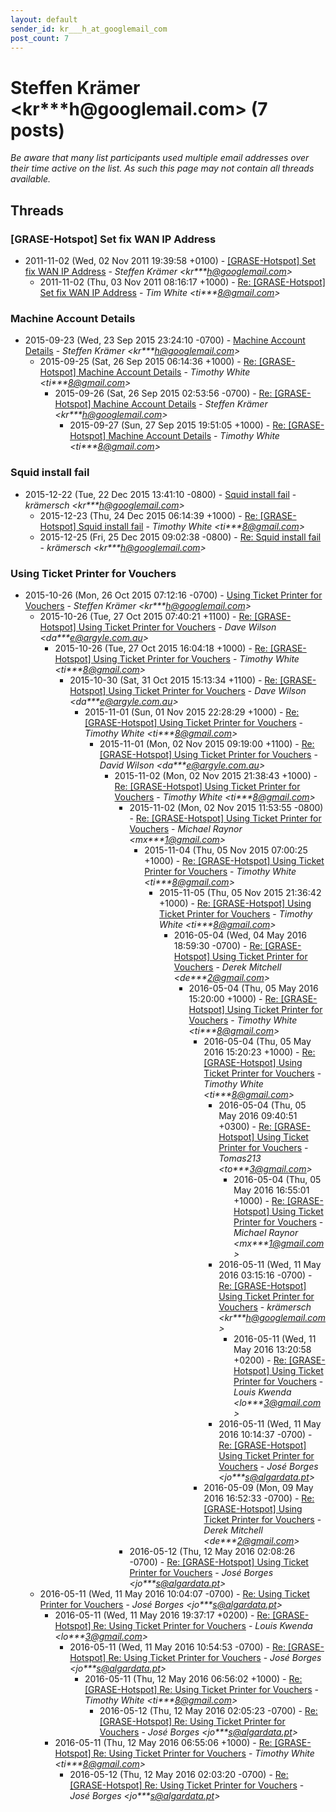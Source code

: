 ```yaml
---
layout: default
sender_id: kr___h_at_googlemail_com
post_count: 7
---
```


# Steffen Krämer <kr***h<span>@</span>googlemail.com> (7 posts)

_Be aware that many list participants used multiple email addresses over their time active on the list. As such this page may not contain all threads available._

## Threads

### [GRASE-Hotspot] Set fix WAN IP Address
+ 2011-11-02 (Wed, 02 Nov 2011 19:39:58 +0100) - [[GRASE-Hotspot] Set fix WAN IP Address](/archive/2011/11/e3ed16a443e5292dac0ff91d9a9eac680d6124f18e0317256925c80ae20aabf5) - _Steffen Krämer \<kr***h@googlemail.com\>_
  + 2011-11-02 (Thu, 03 Nov 2011 08:16:17 +1000) - [Re: [GRASE-Hotspot] Set fix WAN IP Address](/archive/2011/11/9e9244fa8873e29cdddea1f26499504e65454fee725612a28669482a8ba5a543) - _Tim White \<ti***8@gmail.com\>_

### Machine Account Details
+ 2015-09-23 (Wed, 23 Sep 2015 23:24:10 -0700) - [Machine Account Details](/archive/2015/09/5516c701a5eee11ab235fdd6c390b76eabe0539f1b9eba700528dbe54a565417) - _Steffen Krämer \<kr***h@googlemail.com\>_
  + 2015-09-25 (Sat, 26 Sep 2015 06:14:36 +1000) - [Re: [GRASE-Hotspot] Machine Account Details](/archive/2015/09/ca5f7f1beb17aa2ba404ae8ad2ff657159d25005463f340024d41cc37e5ece70) - _Timothy White \<ti***8@gmail.com\>_
    + 2015-09-26 (Sat, 26 Sep 2015 02:53:56 -0700) - [Re: [GRASE-Hotspot] Machine Account Details](/archive/2015/09/2909676fe67fd353afaa84f0e81e3eae494552a851297b402692407ee48267d4) - _Steffen Krämer \<kr***h@googlemail.com\>_
      + 2015-09-27 (Sun, 27 Sep 2015 19:51:05 +1000) - [Re: [GRASE-Hotspot] Machine Account Details](/archive/2015/09/15a79a7821a16a2f1e477ee8d51977f5f10b27bb0fe6bc00a972c0f8831f0c8c) - _Timothy White \<ti***8@gmail.com\>_

### Squid install fail
+ 2015-12-22 (Tue, 22 Dec 2015 13:41:10 -0800) - [Squid install fail](/archive/2015/12/677c260943fa99effb81f283cfe135d16e4d41b9592bbf9966cf1a97ddd9f36b) - _krämersch \<kr***h@googlemail.com\>_
  + 2015-12-23 (Thu, 24 Dec 2015 06:14:39 +1000) - [Re: [GRASE-Hotspot] Squid install fail](/archive/2015/12/2457c3d910ec7fd8b854452ef757442dabd0b09cab997db0fe7de370a957cde4) - _Timothy White \<ti***8@gmail.com\>_
  + 2015-12-25 (Fri, 25 Dec 2015 09:02:38 -0800) - [Re: Squid install fail](/archive/2015/12/1140bae0aaa1a39ffd453f6674bf69cfbaea15eaaf8bedb477db1dd82c138663) - _krämersch \<kr***h@googlemail.com\>_

### Using Ticket Printer for Vouchers
+ 2015-10-26 (Mon, 26 Oct 2015 07:12:16 -0700) - [Using Ticket Printer for Vouchers](/archive/2015/10/d7ec9f5fe12340f154b79ccb3b89b50945a8a1beae1c45c296c60b23ea0ff443) - _Steffen Krämer \<kr***h@googlemail.com\>_
  + 2015-10-26 (Tue, 27 Oct 2015 07:40:21 +1100) - [Re: [GRASE-Hotspot] Using Ticket Printer for Vouchers](/archive/2015/10/328f08b1685e0b4af553bfe1d5d829278334fc7f1975c65f21319632f1f0c799) - _Dave Wilson \<da***e@argyle.com.au\>_
    + 2015-10-26 (Tue, 27 Oct 2015 16:04:18 +1000) - [Re: [GRASE-Hotspot] Using Ticket Printer for Vouchers](/archive/2015/10/c180f27f6ca16cf76c9e1899f9bc1c83f909cf4741f4b6112d1528b2d28ca449) - _Timothy White \<ti***8@gmail.com\>_
      + 2015-10-30 (Sat, 31 Oct 2015 15:13:34 +1100) - [Re: [GRASE-Hotspot] Using Ticket Printer for Vouchers](/archive/2015/10/d22c5937f3bf50ef5d360ea5612ef6600f043ed324529446911da73e5184d203) - _Dave Wilson \<da***e@argyle.com.au\>_
        + 2015-11-01 (Sun, 01 Nov 2015 22:28:29 +1000) - [Re: [GRASE-Hotspot] Using Ticket Printer for Vouchers](/archive/2015/11/fd87e82beea674b452db1f1efb44a2523bd969a1866d7ba99e4ff7018e015c3c) - _Timothy White \<ti***8@gmail.com\>_
          + 2015-11-01 (Mon, 02 Nov 2015 09:19:00 +1100) - [Re: [GRASE-Hotspot] Using Ticket Printer for Vouchers](/archive/2015/11/ebee678bda432eb08fb3ffe2e19f42e47be8687b87720200d0d4fc1c99322398) - _David Wilson \<da***e@argyle.com.au\>_
            + 2015-11-02 (Mon, 02 Nov 2015 21:38:43 +1000) - [Re: [GRASE-Hotspot] Using Ticket Printer for Vouchers](/archive/2015/11/da281f2496663c7c31e84d87dc67535bca30664a44caac05d0c40ce269f2af39) - _Timothy White \<ti***8@gmail.com\>_
              + 2015-11-02 (Mon, 02 Nov 2015 11:53:55 -0800) - [Re: [GRASE-Hotspot] Using Ticket Printer for Vouchers](/archive/2015/11/ea620449a8922de295ac09e755c3938caf7e3b987f70bbeb65c2e3a008ee9abc) - _Michael Raynor \<mx***1@gmail.com\>_
                + 2015-11-04 (Thu, 05 Nov 2015 07:00:25 +1000) - [Re: [GRASE-Hotspot] Using Ticket Printer for Vouchers](/archive/2015/11/27f36a88f4ce2c08720e233d5e302a98408a292d0940ad6e8e4b0f4a432caf8e) - _Timothy White \<ti***8@gmail.com\>_
                  + 2015-11-05 (Thu, 05 Nov 2015 21:36:42 +1000) - [Re: [GRASE-Hotspot] Using Ticket Printer for Vouchers](/archive/2015/11/9475a5c62d9a5642084797c2ea881a7653df8bc675861bdfc0177a0e8a675b6b) - _Timothy White \<ti***8@gmail.com\>_
                    + 2016-05-04 (Wed, 04 May 2016 18:59:30 -0700) - [Re: [GRASE-Hotspot] Using Ticket Printer for Vouchers](/archive/2016/05/413ff3f068c29c82843d2166eafa566873b3d4bf14b77d9ff9a1a7d5a6a8969a) - _Derek Mitchell \<de***2@gmail.com\>_
                      + 2016-05-04 (Thu, 05 May 2016 15:20:00 +1000) - [Re: [GRASE-Hotspot] Using Ticket Printer for Vouchers](/archive/2016/05/f9664c1a755ad63b8e0f9286b53476ba25c3f6aad0ed2adfec5380176f5131e4) - _Timothy White \<ti***8@gmail.com\>_
                        + 2016-05-04 (Thu, 05 May 2016 15:20:23 +1000) - [Re: [GRASE-Hotspot] Using Ticket Printer for Vouchers](/archive/2016/05/08abbde08891f51ee10e4d97cd601de0af4f0ab470ba4e2f9102417804f4c07d) - _Timothy White \<ti***8@gmail.com\>_
                          + 2016-05-04 (Thu, 05 May 2016 09:40:51 +0300) - [Re: [GRASE-Hotspot] Using Ticket Printer for Vouchers](/archive/2016/05/103303b8773d59a11d68f1b4a01fe9d40eaa5ce33a2c567a8bb4d22d30ce8429) - _Tomas213 \<to***3@gmail.com\>_
                            + 2016-05-04 (Thu, 05 May 2016 16:55:01 +1000) - [Re: [GRASE-Hotspot] Using Ticket Printer for Vouchers](/archive/2016/05/59fd7c6b1348ebfdfd75bf544340585e262d4528e3994f8963e30a1a00173e3a) - _Michael Raynor \<mx***1@gmail.com\>_
                          + 2016-05-11 (Wed, 11 May 2016 03:15:16 -0700) - [Re: [GRASE-Hotspot] Using Ticket Printer for Vouchers](/archive/2016/05/de9bbac238983ee4ff266c1ee1687461b6aede2a2f230455d3054f0831632039) - _krämersch \<kr***h@googlemail.com\>_
                            + 2016-05-11 (Wed, 11 May 2016 13:20:58 +0200) - [Re: [GRASE-Hotspot] Using Ticket Printer for Vouchers](/archive/2016/05/b81cc54e75317304e5c89755d07a47cca43144231021db04b27b6dcfb83b91e2) - _Louis Kwenda \<lo***3@gmail.com\>_
                          + 2016-05-11 (Wed, 11 May 2016 10:14:37 -0700) - [Re: [GRASE-Hotspot] Using Ticket Printer for Vouchers](/archive/2016/05/1db3f926d98e8b3fef94a8ceaa749795422d780cf3e474930f48c544eb369107) - _José Borges \<jo***s@algardata.pt\>_
                        + 2016-05-09 (Mon, 09 May 2016 16:52:33 -0700) - [Re: [GRASE-Hotspot] Using Ticket Printer for Vouchers](/archive/2016/05/d4710edb43dd93c9783ae8f59f9801208f1fab89234c819688c251bc3c008e09) - _Derek Mitchell \<de***2@gmail.com\>_
              + 2016-05-12 (Thu, 12 May 2016 02:08:26 -0700) - [Re: [GRASE-Hotspot] Using Ticket Printer for Vouchers](/archive/2016/05/6fb6a1ab94b88cec659697f924273760ea73817599bf12cf9446acdbc9e6a6db) - _José Borges \<jo***s@algardata.pt\>_
  + 2016-05-11 (Wed, 11 May 2016 10:04:07 -0700) - [Re: Using Ticket Printer for Vouchers](/archive/2016/05/6d413c636e83685a647e5dd9b8270e5ea74e720ad8cc072ffbc7a4c4104a4325) - _José Borges \<jo***s@algardata.pt\>_
    + 2016-05-11 (Wed, 11 May 2016 19:37:17 +0200) - [Re: [GRASE-Hotspot] Re: Using Ticket Printer for Vouchers](/archive/2016/05/0f5ebb4f8a0a63e28bf1c28ca6ea6b0536e716c8633c6551fb50f1bc89cfac13) - _Louis Kwenda \<lo***3@gmail.com\>_
      + 2016-05-11 (Wed, 11 May 2016 10:54:53 -0700) - [Re: [GRASE-Hotspot] Re: Using Ticket Printer for Vouchers](/archive/2016/05/f06d243fae2c90643efef64780aba35464d10866bd9b0f08a2ead07b19a0206c) - _José Borges \<jo***s@algardata.pt\>_
        + 2016-05-11 (Thu, 12 May 2016 06:56:02 +1000) - [Re: [GRASE-Hotspot] Re: Using Ticket Printer for Vouchers](/archive/2016/05/81a9add9cdfd4e4d40939aab6a03e5eb7d73b4e0437fbb640fc47a6ffc505c60) - _Timothy White \<ti***8@gmail.com\>_
          + 2016-05-12 (Thu, 12 May 2016 02:05:23 -0700) - [Re: [GRASE-Hotspot] Re: Using Ticket Printer for Vouchers](/archive/2016/05/a21819963b5b5f4c4e9a5e68fd3a5b91d12c1affb6f4041cbee15048e76288bd) - _José Borges \<jo***s@algardata.pt\>_
    + 2016-05-11 (Thu, 12 May 2016 06:55:06 +1000) - [Re: [GRASE-Hotspot] Re: Using Ticket Printer for Vouchers](/archive/2016/05/7e3f9f5529691749a2451e2485ac084c296edb357d2744f59bb60ab5de2cfbc9) - _Timothy White \<ti***8@gmail.com\>_
      + 2016-05-12 (Thu, 12 May 2016 02:03:20 -0700) - [Re: [GRASE-Hotspot] Re: Using Ticket Printer for Vouchers](/archive/2016/05/c851ea55df33d9da4056ca8f214d29203da7d837ebbe320ae6a3b8018ffd34df) - _José Borges \<jo***s@algardata.pt\>_

